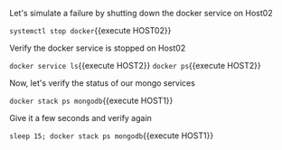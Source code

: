  Let's simulate a failure  by shutting down the docker service on Host02

 `systemctl stop docker`{{execute HOST02}}

Verify the docker service is stopped on Host02

 `docker service ls`{{execute HOST2}}
 `docker ps`{{execute HOST2}}

Now, let's verify the status of our mongo services

 `docker stack ps mongodb`{{execute HOST1}}

Give it a few seconds and verify again

 `sleep 15; docker stack ps mongodb`{{execute HOST1}}

